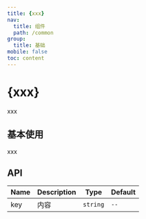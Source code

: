 ```yaml
---
title: {xxx}
nav:
  title: 组件
  path: /common
group:
  title: 基础
mobile: false
toc: content
---
```


# {xxx}

xxx

## 基本使用

xxx

<code src="./demo/index.tsx"></code>

## API

| Name         | Description                                                         | Type           | Default                    |
| ------------ | ------------------------------------------------------------------- | -------------- | -------------------------- |
| key         | 内容 | `string`       | `--`                       |


